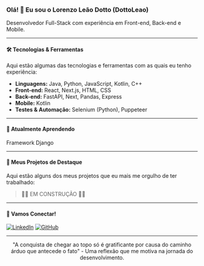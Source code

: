 ### Olá! 👋 Eu sou o Lorenzo Leão Dotto (DottoLeao)

Desenvolvedor Full-Stack com experiência em Front-end, Back-end e Mobile.

---

#### 🛠️ Tecnologias & Ferramentas

Aqui estão algumas das tecnologias e ferramentas com as quais eu tenho experiência:

-   **Linguagens:** Java, Python, JavaScript, Kotlin, C++
-   **Front-end:** React, Next.js, HTML, CSS
-   **Back-end:** FastAPI, Next, Pandas, Express 
-   **Mobile:** Kotlin
-   **Testes & Automação:** Selenium (Python), Puppeteer

---

#### 🌱 Atualmente Aprendendo

Framework Django

---

#### 🔭 Meus Projetos de Destaque

Aqui estão alguns dos meus projetos que eu mais me orgulho de ter trabalhado:

> 👷🚧 EM CONSTRUÇÃO 👷🚧

---

#### 🤝 Vamos Conectar!

[![LinkedIn](https://img.shields.io/badge/LinkedIn-0077B5?style=for-the-badge&logo=linkedin&logoColor=white)](https://www.linkedin.com/in/lorenzo-leão-dotto-a37348230/)
[![GitHub](https://img.shields.io/badge/GitHub-100000?style=for-the-badge&logo=github&logoColor=white)](https://github.com/DottoLeao)

---

<p align="center">
"A conquista de chegar ao topo só é gratificante por causa do caminho árduo que antecede o fato" - Uma reflexão que me motiva na jornada do desenvolvimento.
</p>
